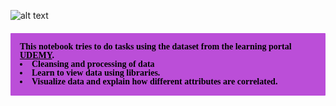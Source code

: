 ![alt text](https://myelearningworld.com/wp-content/uploads/2022/06/udemy-review.jpg?ezimgfmt=ng%3Awebp%2Fngcb1%2Frs%3Adevice%2Frscb1-1)

#### <div style="text-align: left; background-color: #BB4ED8 ; font-family: Trebuchet MS; color: black; padding: 15px; line-height:1;border-radius:1px; margin-bottom: 0em; text-align: font-size: 25px">This notebook tries to do tasks using the dataset from the learning portal <b><u>UDEMY</u></b>.<li>Cleansing and processing of data</li><li>Learn to view data using libraries.</li><li>Visualize data and explain how different attributes are correlated.</li></div>
